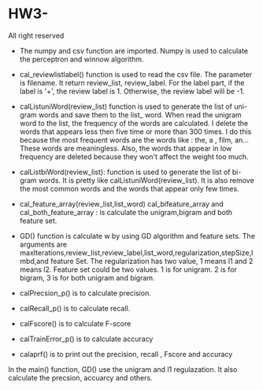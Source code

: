 # HW3-
All right reserved
- The numpy and csv function are imported. Numpy is used to calculate the perceptron and winnow algorithm.

- cal_reviewlistlabel() function is used to read the csv file. The parameter is filename. It return review_list, review_label. For the label part, if the label is '+', the review label is 1. Otherwise, the review label will be -1.

- calListuniWord(review_list) function is used to generate the list of uni-gram words and save them to the list_ word. When read the unigram word to the list, the frequency of the words are calculated. I delete the words that appears less then five time or more than 300 times. I do this because the most frequent words are the words like : the, a , film, an... These words are meaningless. Also, the words that appear in low frequency are deleted because they won't affect the weight too much.

- calListbiWord(review_list): function is used to generate the list of bi-gram words. It is pretty like calListuniWord(review_list). It is also remove the most common words and the words that appear only few times.

- cal_feature_array(review_list,list_word) cal_bifeature_array and cal_both_feature_array : is calculate the unigram,bigram and both feature set.

 - GD() function is calculate w by using GD algorithm and feature sets. The arguments are maxIterations,review_list,review_label,list_word,regularization,stepSize,lmbd,and feature Set. The regularization has two value, 1 means l1 and 2 means l2. Feature set could be two values. 1 is for unigram. 2 is for bigram, 3 is for both unigram and bigram.

- calPrecsion_p() is to calculate precision.

- calRecall_p() is to calculate recall.
- calFscore() is to calculate F-score
- calTrainError_p() is to calculate accuracy
- calaprf() is to print out the precision, recall , Fscore and accuracy

In the main() function, GD() use the unigram and l1 regulazation. It also calculate the precsion, accuarcy and others.
